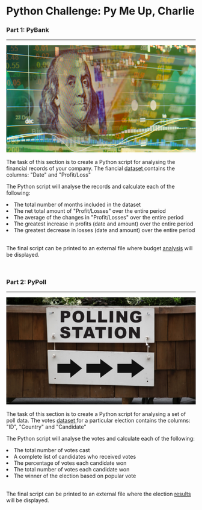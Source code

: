 # <b>Python Challenge: Py Me Up, Charlie

<h3>Part 1: PyBank</b></h3>
<hr>

![](images/revenue.png)

The task of this section is to create a Python script for analysing the financial records of your company. The fiancial <a href="Resources/budget_data.csv" > dataset </a> contains the columns: "Date" and "Profit/Loss"

The Python script will analyse the records and calculate each of the following:

<li>The total number of months included in the dataset
<li>The net total amount of "Profit/Losses" over the entire period
<li>The average of the changes in "Profit/Losses" over the entire period
<li>The greatest increase in profits (date and amount) over the entire period
<li>The greatest decrease in losses (date and amount) over the entire period

<br>
<br>

The final script can be printed to an external file where budget <a href="PyBank/analysis.txt"> analysis</a> will be displayed.

<br>

<h3><b>Part 2: PyPoll</b></h3>
<hr>

![](images/votes.png)

The task of this section is to create a Python script for analysing a set of poll data. The votes <a href="Resources/election_data.csv" > dataset </a> for a particular election contains the columns: "ID", "Country" and "Candidate"

The Python script will analyse the votes and calculate each of the following:

<li>The total number of votes cast
<li>A complete list of candidates who received votes
<li>The percentage of votes each candidate won
<li>The total number of votes each candidate won
<li>The winner of the election based on popular vote

<br>
<br>

The final script can be printed to an external file where the election <a href="PyPoll/analysis.txt"> results</a> will be displayed.

